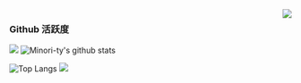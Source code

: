 <img align="right" src="https://count.getloli.com/get/@:DJWSJ?theme=rule34">

### Github 活跃度

[![](https://activity-graph.herokuapp.com/graph?username=DJWSJ&theme=dracula)](https://github.com/ashutosh00710/github-readme-activity-graph)
![Minori-ty's github stats](https://github-readme-stats.vercel.app/api?username=DJWSJ&show_icons=true&theme=vue)

![Top Langs](https://github-readme-stats.vercel.app/api/top-langs/?username=DJWSJ&langs_count=6)
![](https://github-readme-stats.vercel.app/api/top-langs/?username=DJWSJ&layout=compact&langs_count=6)